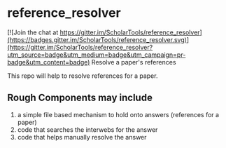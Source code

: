 # reference_resolver #

[![Join the chat at https://gitter.im/ScholarTools/reference_resolver](https://badges.gitter.im/ScholarTools/reference_resolver.svg)](https://gitter.im/ScholarTools/reference_resolver?utm_source=badge&utm_medium=badge&utm_campaign=pr-badge&utm_content=badge)
Resolve a paper's references

This repo will help to resolve references for a paper.

## Rough Components may include ##
1. a simple file based mechanism to hold onto answers (references for a paper)
2. code that searches the interwebs for the answer
3. code that helps manually resolve the answer

